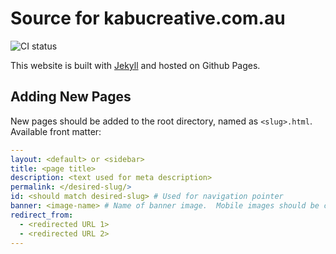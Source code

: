 # Source for kabucreative.com.au

<img src="https://travis-ci.org/KabuCreative/kabucreative.github.io.svg?branch=master" alt="CI status"/>

This website is built with [Jekyll](http://jekyllrb.com) and hosted on Github Pages.

## Adding New Pages

New pages should be added to the root directory, named as `<slug>.html`.  Available front matter:

```yaml
---
layout: <default> or <sidebar>
title: <page title>
description: <text used for meta description>
permalink: </desired-slug/>
id: <should match desired-slug> # Used for navigation pointer
banner: <image-name> # Name of banner image.  Mobile images should be called <image-name-mobile>.
redirect_from:
  - <redirected URL 1>
  - <redirected URL 2>
---
```
